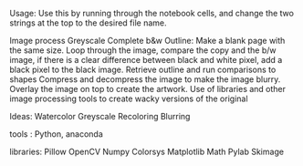 Usage:
Use this by running through the notebook cells, and change the two strings at the top to the desired file name.

Image process 
Greyscale
Complete b&w
Outline: Make a blank page with the same size.
 Loop through the image,  compare the copy and the b/w image, if there is a clear difference between black and white pixel, add a black pixel to the black image. 
Retrieve outline and run comparisons to shapes
Compress and decompress the image to make the image blurry. Overlay the image on top to create the artwork. 
Use of libraries and other image processing tools to create wacky versions of the original

Ideas: 
Watercolor 
Greyscale
Recoloring
Blurring



tools :
Python, anaconda

libraries: 
Pillow
OpenCV
Numpy
Colorsys
Matplotlib
Math
Pylab
Skimage
